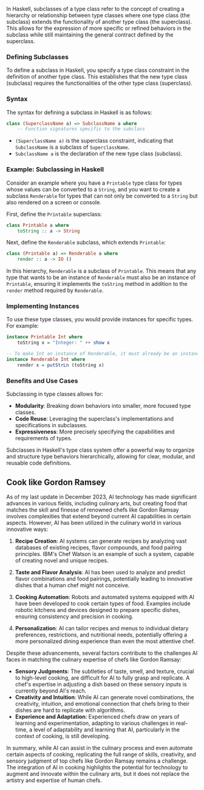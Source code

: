 In Haskell, subclasses of a type class refer to the concept of creating a hierarchy or relationship between type classes where one type class (the subclass) extends the functionality of another type class (the superclass). This allows for the expression of more specific or refined behaviors in the subclass while still maintaining the general contract defined by the superclass.

### Defining Subclasses

To define a subclass in Haskell, you specify a type class constraint in the definition of another type class. This establishes that the new type class (subclass) requires the functionalities of the other type class (superclass).

### Syntax

The syntax for defining a subclass in Haskell is as follows:

```haskell
class (SuperclassName a) => SubclassName a where
    -- Function signatures specific to the subclass
```

- `(SuperclassName a)` is the superclass constraint, indicating that `SubclassName` is a subclass of `SuperclassName`.
- `SubclassName a` is the declaration of the new type class (subclass).

### Example: Subclassing in Haskell

Consider an example where you have a `Printable` type class for types whose values can be converted to a `String`, and you want to create a subclass `Renderable` for types that can not only be converted to a `String` but also rendered on a screen or console.

First, define the `Printable` superclass:

```haskell
class Printable a where
    toString :: a -> String
```

Next, define the `Renderable` subclass, which extends `Printable`:

```haskell
class (Printable a) => Renderable a where
    render :: a -> IO ()
```

In this hierarchy, `Renderable` is a subclass of `Printable`. This means that any type that wants to be an instance of `Renderable` must also be an instance of `Printable`, ensuring it implements the `toString` method in addition to the `render` method required by `Renderable`.

### Implementing Instances

To use these type classes, you would provide instances for specific types. For example:

```haskell
instance Printable Int where
    toString x = "Integer: " ++ show x

-- To make Int an instance of Renderable, it must already be an instance of Printable
instance Renderable Int where
    render x = putStrLn (toString x)
```

### Benefits and Use Cases

Subclassing in type classes allows for:

- **Modularity**: Breaking down behaviors into smaller, more focused type classes.
- **Code Reuse**: Leveraging the superclass's implementations and specifications in subclasses.
- **Expressiveness**: More precisely specifying the capabilities and requirements of types.

Subclasses in Haskell's type class system offer a powerful way to organize and structure type behaviors hierarchically, allowing for clear, modular, and reusable code definitions.

## Cook like Gordon Ramsey

As of my last update in December 2023, AI technology has made significant advances in various fields, including culinary arts, but creating food that matches the skill and finesse of renowned chefs like Gordon Ramsay involves complexities that extend beyond current AI capabilities in certain aspects. However, AI has been utilized in the culinary world in various innovative ways:

1. **Recipe Creation**: AI systems can generate recipes by analyzing vast databases of existing recipes, flavor compounds, and food pairing principles. IBM's Chef Watson is an example of such a system, capable of creating novel and unique recipes.

2. **Taste and Flavor Analysis**: AI has been used to analyze and predict flavor combinations and food pairings, potentially leading to innovative dishes that a human chef might not conceive.

3. **Cooking Automation**: Robots and automated systems equipped with AI have been developed to cook certain types of food. Examples include robotic kitchens and devices designed to prepare specific dishes, ensuring consistency and precision in cooking.

4. **Personalization**: AI can tailor recipes and menus to individual dietary preferences, restrictions, and nutritional needs, potentially offering a more personalized dining experience than even the most attentive chef.

Despite these advancements, several factors contribute to the challenges AI faces in matching the culinary expertise of chefs like Gordon Ramsay:

- **Sensory Judgments**: The subtleties of taste, smell, and texture, crucial to high-level cooking, are difficult for AI to fully grasp and replicate. A chef's expertise in adjusting a dish based on these sensory inputs is currently beyond AI's reach.
- **Creativity and Intuition**: While AI can generate novel combinations, the creativity, intuition, and emotional connection that chefs bring to their dishes are hard to replicate with algorithms.
- **Experience and Adaptation**: Experienced chefs draw on years of learning and experimentation, adapting to various challenges in real-time, a level of adaptability and learning that AI, particularly in the context of cooking, is still developing.

In summary, while AI can assist in the culinary process and even automate certain aspects of cooking, replicating the full range of skills, creativity, and sensory judgment of top chefs like Gordon Ramsay remains a challenge. The integration of AI in cooking highlights the potential for technology to augment and innovate within the culinary arts, but it does not replace the artistry and expertise of human chefs.
